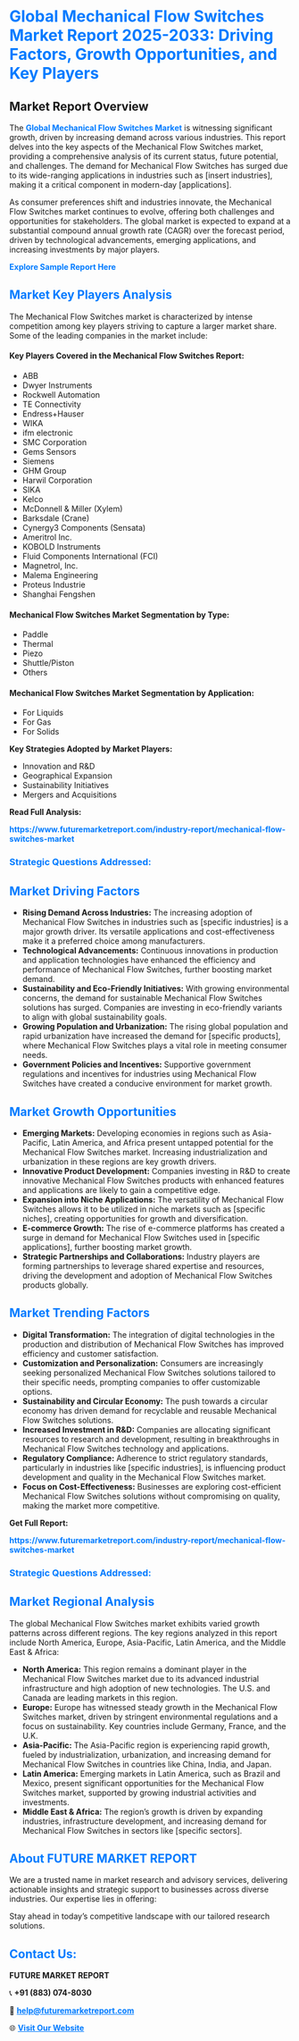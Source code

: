 <h1 style="color: #007BFF;">Global Mechanical Flow Switches Market Report 2025-2033: Driving Factors, Growth Opportunities, and Key Players</h1>

<section id="overview">
<h2>Market Report Overview</h2>
<p>The <a href="https://www.futuremarketreport.com/industry-report/mechanical-flow-switches-market" style="color: #007BFF; text-decoration: none;"><strong>Global Mechanical Flow Switches Market</strong></a> is witnessing significant growth, driven by increasing demand across various industries. This report delves into the key aspects of the Mechanical Flow Switches market, providing a comprehensive analysis of its current status, future potential, and challenges. The demand for Mechanical Flow Switches has surged due to its wide-ranging applications in industries such as [insert industries], making it a critical component in modern-day [applications].</p>
<p>As consumer preferences shift and industries innovate, the Mechanical Flow Switches market continues to evolve, offering both challenges and opportunities for stakeholders. The global market is expected to expand at a substantial compound annual growth rate (CAGR) over the forecast period, driven by technological advancements, emerging applications, and increasing investments by major players.</p>
</section>

<section id="overview">
<p><a href="https://www.futuremarketreport.com/request-sample/reportId=76475" style="color: #007BFF; text-decoration: none;"><strong>Explore Sample Report Here</strong></a></p>
</section>

<section id="key-players">
<h2 style="color: #007BFF;">Market Key Players Analysis</h2>
<p>The Mechanical Flow Switches market is characterized by intense competition among key players striving to capture a larger market share. Some of the leading companies in the market include:</p>
<h4>Key Players Covered in the Mechanical Flow Switches Report:</h4>
<ul><li>ABB</li><li>Dwyer Instruments</li><li>Rockwell Automation</li><li>TE Connectivity</li><li>Endress+Hauser</li><li>WIKA</li><li>ifm electronic</li><li>SMC Corporation</li><li>Gems Sensors</li><li>Siemens</li><li>GHM Group</li><li>Harwil Corporation</li><li>SIKA</li><li>Kelco</li><li>McDonnell &amp; Miller (Xylem)</li><li>Barksdale (Crane)</li><li>Cynergy3 Components (Sensata)</li><li>Ameritrol Inc.</li><li>KOBOLD Instruments</li><li>Fluid Components International (FCI)</li><li>Magnetrol, Inc.</li><li>Malema Engineering</li><li>Proteus Industrie</li><li>Shanghai Fengshen</li></ul>
<h4>Mechanical Flow Switches Market Segmentation by Type:</h4>
<ul><li>Paddle</li><li>Thermal</li><li>Piezo</li><li>Shuttle/Piston</li><li>Others</li></ul>

<h4>Mechanical Flow Switches Market Segmentation by Application:</h4>
<ul><li>For Liquids</li><li>For Gas</li><li>For Solids</li></ul>
<p><strong>Key Strategies Adopted by Market Players:</strong></p>
<ul>
<li>Innovation and R&D</li>
<li>Geographical Expansion</li>
<li>Sustainability Initiatives</li>
<li>Mergers and Acquisitions</li>
</ul>
</section>

<section>
<p><strong>Read Full Analysis: </strong></p><a href="https://www.futuremarketreport.com/industry-report/mechanical-flow-switches-market" style="color: #007BFF; text-decoration: none;"><strong>https://www.futuremarketreport.com/industry-report/mechanical-flow-switches-market</strong></a>
<h3 style="color: #007BFF;">Strategic Questions Addressed:</h3>
</section>

<section id="driving-factors">
<h2 style="color: #007BFF;">Market Driving Factors</h2>
<ul>
<li><strong>Rising Demand Across Industries:</strong> The increasing adoption of Mechanical Flow Switches in industries such as [specific industries] is a major growth driver. Its versatile applications and cost-effectiveness make it a preferred choice among manufacturers.</li>
<li><strong>Technological Advancements:</strong> Continuous innovations in production and application technologies have enhanced the efficiency and performance of Mechanical Flow Switches, further boosting market demand.</li>
<li><strong>Sustainability and Eco-Friendly Initiatives:</strong> With growing environmental concerns, the demand for sustainable Mechanical Flow Switches solutions has surged. Companies are investing in eco-friendly variants to align with global sustainability goals.</li>
<li><strong>Growing Population and Urbanization:</strong> The rising global population and rapid urbanization have increased the demand for [specific products], where Mechanical Flow Switches plays a vital role in meeting consumer needs.</li>
<li><strong>Government Policies and Incentives:</strong> Supportive government regulations and incentives for industries using Mechanical Flow Switches have created a conducive environment for market growth.</li>
</ul>
</section>

<section id="growth-opportunities">
<h2 style="color: #007BFF;">Market Growth Opportunities</h2>
<ul>
<li><strong>Emerging Markets:</strong> Developing economies in regions such as Asia-Pacific, Latin America, and Africa present untapped potential for the Mechanical Flow Switches market. Increasing industrialization and urbanization in these regions are key growth drivers.</li>
<li><strong>Innovative Product Development:</strong> Companies investing in R&D to create innovative Mechanical Flow Switches products with enhanced features and applications are likely to gain a competitive edge.</li>
<li><strong>Expansion into Niche Applications:</strong> The versatility of Mechanical Flow Switches allows it to be utilized in niche markets such as [specific niches], creating opportunities for growth and diversification.</li>
<li><strong>E-commerce Growth:</strong> The rise of e-commerce platforms has created a surge in demand for Mechanical Flow Switches used in [specific applications], further boosting market growth.</li>
<li><strong>Strategic Partnerships and Collaborations:</strong> Industry players are forming partnerships to leverage shared expertise and resources, driving the development and adoption of Mechanical Flow Switches products globally.</li>
</ul>
</section>

<section id="trending-factors">
<h2 style="color: #007BFF;">Market Trending Factors</h2>
<ul>
<li><strong>Digital Transformation:</strong> The integration of digital technologies in the production and distribution of Mechanical Flow Switches has improved efficiency and customer satisfaction.</li>
<li><strong>Customization and Personalization:</strong> Consumers are increasingly seeking personalized Mechanical Flow Switches solutions tailored to their specific needs, prompting companies to offer customizable options.</li>
<li><strong>Sustainability and Circular Economy:</strong> The push towards a circular economy has driven demand for recyclable and reusable Mechanical Flow Switches solutions.</li>
<li><strong>Increased Investment in R&D:</strong> Companies are allocating significant resources to research and development, resulting in breakthroughs in Mechanical Flow Switches technology and applications.</li>
<li><strong>Regulatory Compliance:</strong> Adherence to strict regulatory standards, particularly in industries like [specific industries], is influencing product development and quality in the Mechanical Flow Switches market.</li>
<li><strong>Focus on Cost-Effectiveness:</strong> Businesses are exploring cost-efficient Mechanical Flow Switches solutions without compromising on quality, making the market more competitive.</li>
</ul>
</section>

<section>
<p><strong>Get Full Report: </strong></p><a href="https://www.futuremarketreport.com/industry-report/mechanical-flow-switches-market" style="color: #007BFF; text-decoration: none;"><strong>https://www.futuremarketreport.com/industry-report/mechanical-flow-switches-market</strong></a>
<h3 style="color: #007BFF;">Strategic Questions Addressed:</h3>
</section>


<section id="regional-analysis">
<h2 style="color: #007BFF;">Market Regional Analysis</h2>
<p>The global Mechanical Flow Switches market exhibits varied growth patterns across different regions. The key regions analyzed in this report include North America, Europe, Asia-Pacific, Latin America, and the Middle East & Africa:</p>
<ul>
<li><strong>North America:</strong> This region remains a dominant player in the Mechanical Flow Switches market due to its advanced industrial infrastructure and high adoption of new technologies. The U.S. and Canada are leading markets in this region.</li>
<li><strong>Europe:</strong> Europe has witnessed steady growth in the Mechanical Flow Switches market, driven by stringent environmental regulations and a focus on sustainability. Key countries include Germany, France, and the U.K.</li>
<li><strong>Asia-Pacific:</strong> The Asia-Pacific region is experiencing rapid growth, fueled by industrialization, urbanization, and increasing demand for Mechanical Flow Switches in countries like China, India, and Japan.</li>
<li><strong>Latin America:</strong> Emerging markets in Latin America, such as Brazil and Mexico, present significant opportunities for the Mechanical Flow Switches market, supported by growing industrial activities and investments.</li>
<li><strong>Middle East & Africa:</strong> The region’s growth is driven by expanding industries, infrastructure development, and increasing demand for Mechanical Flow Switches in sectors like [specific sectors].</li>
</ul>
</section>

<footer>
<h2 style="color: #007BFF;">About FUTURE MARKET REPORT</h2>
<p>We are a trusted name in market research and advisory services, delivering actionable insights and strategic support to businesses across diverse industries. Our expertise lies in offering:</p>

<p>Stay ahead in today’s competitive landscape with our tailored research solutions.</p>

<h2 style="color: #007BFF;">Contact Us:</h2>
<p><strong>FUTURE MARKET REPORT</strong></p>
<p>📞 <strong>+91 (883) 074-8030</strong></p>
<p>📧 <strong><a href="mailto:help@futuremarketreport.com" style="color: #007BFF;">help@futuremarketreport.com</a></strong></p>
<p>🌐 <strong><a href="https://www.futuremarketreport.com/" style="color: #007BFF;">Visit Our Website</a></strong></p>
</footer>